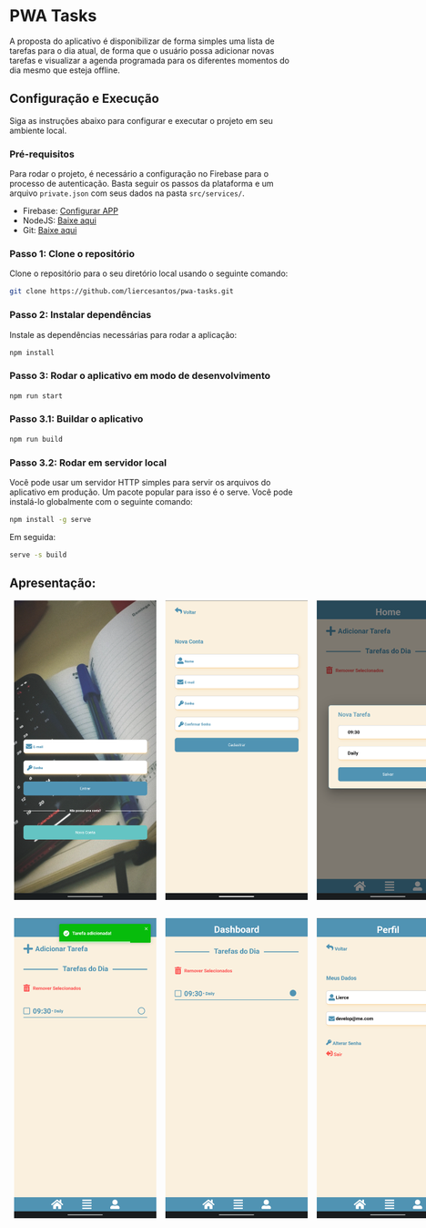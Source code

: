 # PWA Tasks

A proposta do aplicativo é disponibilizar de forma simples uma lista de tarefas para o dia atual, de forma que o usuário possa adicionar novas tarefas e visualizar a agenda programada para os diferentes momentos do dia mesmo que esteja offline.



## Configuração e Execução

Siga as instruções abaixo para configurar e executar o projeto em seu ambiente local.

### Pré-requisitos

Para rodar o projeto, é necessário a configuração no Firebase para o processo de autenticação. Basta seguir os passos da plataforma e um arquivo `private.json` com seus dados na pasta `src/services/`.

- Firebase: [Configurar APP](https://console.firebase.google.com/)
- NodeJS: [Baixe aqui](https://nodejs.org/pt-br/download)
- Git: [Baixe aqui](https://git-scm.com/)

### Passo 1: Clone o repositório
Clone o repositório para o seu diretório local usando o seguinte comando:

```bash
git clone https://github.com/liercesantos/pwa-tasks.git
```

### Passo 2: Instalar dependências
Instale as dependências necessárias para rodar a aplicação:
```bash 
npm install
```

### Passo 3: Rodar o aplicativo em modo de desenvolvimento
```bash 
npm run start
``` 

### Passo 3.1: Buildar o aplicativo
```bash 
npm run build
``` 

### Passo 3.2: Rodar em servidor local
Você pode usar um servidor HTTP simples para servir os arquivos do aplicativo em produção. Um pacote popular para isso é o serve. Você pode instalá-lo globalmente com o seguinte comando:
```bash 
npm install -g serve
``` 
Em seguida:
```bash 
serve -s build
``` 

## Apresentação:
<div style="display: flex; flex-direction: row; width: 100%; justify-content: space-around;">
    <img style="display: flex; flex-direction: column; padding: 0 8px;" src="https://raw.githubusercontent.com/liercesantos/pwa-tasks/master/public/presentation/login.png" alt="Tela de Login" width="250">
    <img style="display: flex; flex-direction: column; padding: 0 8px;" src="https://raw.githubusercontent.com/liercesantos/pwa-tasks/master/public/presentation/register.png" alt="Tela de Cadastro" width="250">
    <img style="display: flex; flex-direction: column; padding: 0 8px;" src="https://raw.githubusercontent.com/liercesantos/pwa-tasks/master/public/presentation/home-a.png" alt="Home A" width="250">
</div>

<div style="display: flex; flex-direction: row; width: 100%; justify-content: space-around; margin-top: 32px;">
    <img style="display: flex; flex-direction: column; padding: 0 8px;" src="https://raw.githubusercontent.com/liercesantos/pwa-tasks/master/public/presentation/home.png" alt="Home" width="250">
    <img style="display: flex; flex-direction: column; padding: 0 8px;" src="https://raw.githubusercontent.com/liercesantos/pwa-tasks/master/public/presentation/dashboard.png" alt="Dashboard" width="250">
    <img style="display: flex; flex-direction: column; padding: 0 8px;" src="https://raw.githubusercontent.com/liercesantos/pwa-tasks/master/public/presentation/account.png" alt="Perfil" width="250">
</div>
